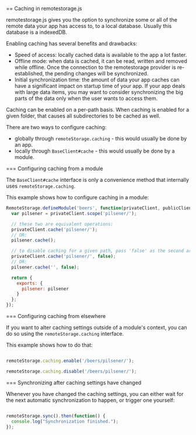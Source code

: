 
== Caching in remotestorage.js

remotestorage.js gives you the option to synchronize some or all of the remote data your app has access to, to a local database. Usually this database is a indexedDB.

Enabling caching has several benefits and drawbacks:
* Speed of access: locally cached data is available to the app a lot faster.
* Offline mode: when data is cached, it can be read, written and removed while offline. Once the connection to the remotestorage provider is re-established, the pending changes will be synchronized.
* Initial synchronization time: the amount of data your app caches can have a significant impact on startup time of your app. If your app deals with large data items, you may want to consider synchronizing the big parts of the data only when the user wants to access them.

Caching can be enabled on a per-path basis. When caching is enabled for a given folder, that causes all subdirectories to be cached as well.

There are two ways to configure caching:
* globally through `remoteStorage.caching` - this would usually be done by an app.
* locally through `BaseClient#cache` - this would usually be done by a module.

=== Configuring caching from a module

The `BaseClient#cache` interface is only a convenience method that internally uses `remoteStorage.caching`.

This example shows how to configure caching in a module:
```javascript
RemoteStorage.defineModule('beers', function(privateClient, publicClient) {
  var pilsener = privateClient.scope('pilsener/');

  // these two are equivalent operations:
  privateClient.cache('pilsener/');
  // OR:
  pilsener.cache();

  // to disable caching for a given path, pass 'false' as the second argument:
  privateClient.cache('pilsener/', false);
  // OR:
  pilsener.cache('', false);

  return {
    exports: {
      pilsener: pilsener
    }
  };
});
```

=== Configuring caching from elsewhere

If you want to alter caching settings outside of a module's context, you can do so using the `remoteStorage.caching` interface.

This example shows how to do that:
```javascript

remoteStorage.caching.enable('/beers/pilsener/');

remoteStorage.caching.disable('/beers/pilsener/');

```

=== Synchronizing after caching settings have changed

Whenever you have changed the caching settings, you can either wait for the next automatic synchronization to happen, or trigger one yourself:

```javascript

remoteStorage.sync().then(function() {
  console.log("Synchronization finished.");
});

```